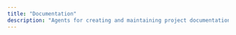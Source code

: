 ```yaml
---
title: "Documentation"
description: "Agents for creating and maintaining project documentation."
---
```

